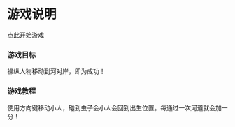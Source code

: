 # 游戏说明  
[点此开始游戏](./index.html)  
### 游戏目标    
操纵人物移动到河对岸，即为成功！  
### 游戏教程  
使用方向键移动小人，碰到虫子会小人会回到出生位置。每通过一次河道就会加一分！